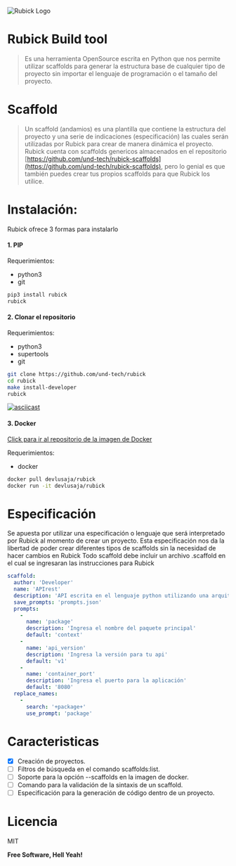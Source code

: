 ![Rubick Logo](https://i.imgur.com/JcJOzXA.png)

# Rubick Build tool
> Es una herramienta OpenSource escrita en Python que nos permite utilizar scaffolds para generar la estructura base de cualquier tipo de proyecto sin importar el lenguaje de programación o el tamaño del proyecto.

# Scaffold
> Un scaffold (andamios) es una plantilla que contiene la estructura del proyecto y una serie de indicaciones (especificación) las cuales serán utilizadas por Rubick para crear de manera dinámica el proyecto. Rubick cuenta con scaffolds genericos almacenados en el repositorio [https://github.com/und-tech/rubick-scaffolds](https://github.com/und-tech/rubick-scaffolds), pero lo genial es que también puedes crear tus propios scaffolds para que Rubick los utilice.

# Instalación:
Rubick ofrece 3 formas para instalarlo

#### 1. PIP
Requerimientos:
* python3
* git
```sh
pip3 install rubick
rubick
```

#### 2. Clonar el repositorio
Requerimientos:
* python3
* supertools
* git

```sh
git clone https://github.com/und-tech/rubick
cd rubick
make install-developer
rubick
```

[![asciicast](https://asciinema.org/a/ArNF5eyZkVdojLwq78Kvjd15g.png)](https://asciinema.org/a/ArNF5eyZkVdojLwq78Kvjd15g)

#### 3. Docker
[Click para ir al repositorio de la imagen de Docker](https://hub.docker.com/r/devlusaja/rubick/)

Requerimientos:
* docker
```sh
docker pull devlusaja/rubick
docker run -it devlusaja/rubick
```

# Especificación
Se apuesta por utilizar una especificación o lenguaje que será interpretado por Rubick al momento de crear un proyecto.
Esta especificación nos da la libertad de poder crear diferentes tipos de scaffolds sin la necesidad de hacer cambios en Rubick 
Todo scaffold debe incluir un archivo .scaffold en el cual se ingresaran las instrucciones para Rubick
```yaml
scaffold:
  author: 'Developer'
  name: 'APIrest'
  description: 'API escrita en el lenguaje python utilizando una arquitectura hexagonal.'
  save_prompts: 'prompts.json'
  prompts:
    -
      name: 'package'
      description: 'Ingresa el nombre del paquete principal'
      default: 'context'
    -
      name: 'api_version'
      description: 'Ingresa la versión para tu api'
      default: 'v1'
    -
      name: 'container_port'
      description: 'Ingresa el puerto para la aplicación'
      default: '8080'
  replace_names:
    -
      search: '+package+'
      use_prompt: 'package'
```

# Caracteristicas

- [x] Creación de proyectos.
- [ ] Filtros de búsqueda en el comando scaffolds:list.
- [ ] Soporte para la opción --scaffolds en la imagen de docker.
- [ ] Comando para la validación de la sintaxis de un scaffold.
- [ ] Especificación para la generación de código dentro de un proyecto.

# Licencia
MIT

**Free Software, Hell Yeah!**
